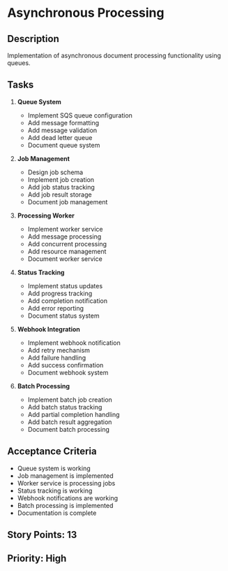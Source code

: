 # Asynchronous Processing

## Description

Implementation of asynchronous document processing functionality using queues.

## Tasks

1. **Queue System**

   - Implement SQS queue configuration
   - Add message formatting
   - Add message validation
   - Add dead letter queue
   - Document queue system

2. **Job Management**

   - Design job schema
   - Implement job creation
   - Add job status tracking
   - Add job result storage
   - Document job management

3. **Processing Worker**

   - Implement worker service
   - Add message processing
   - Add concurrent processing
   - Add resource management
   - Document worker service

4. **Status Tracking**

   - Implement status updates
   - Add progress tracking
   - Add completion notification
   - Add error reporting
   - Document status system

5. **Webhook Integration**

   - Implement webhook notification
   - Add retry mechanism
   - Add failure handling
   - Add success confirmation
   - Document webhook system

6. **Batch Processing**
   - Implement batch job creation
   - Add batch status tracking
   - Add partial completion handling
   - Add batch result aggregation
   - Document batch processing

## Acceptance Criteria

- Queue system is working
- Job management is implemented
- Worker service is processing jobs
- Status tracking is working
- Webhook notifications are working
- Batch processing is implemented
- Documentation is complete

## Story Points: 13

## Priority: High
